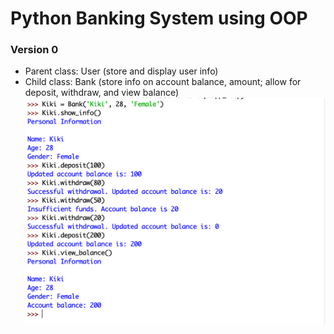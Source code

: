 # Python Banking System using OOP

### Version 0
- Parent class: User (store and display user info)
- Child class: Bank (store info on account balance, amount; allow for deposit, withdraw, and view balance)
![v0](v0.png)
